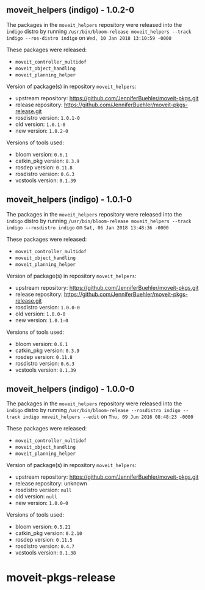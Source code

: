 ## moveit_helpers (indigo) - 1.0.2-0

The packages in the `moveit_helpers` repository were released into the `indigo` distro by running `/usr/bin/bloom-release moveit_helpers --track indigo --ros-distro indigo` on `Wed, 10 Jan 2018 13:10:59 -0000`

These packages were released:
- `moveit_controller_multidof`
- `moveit_object_handling`
- `moveit_planning_helper`

Version of package(s) in repository `moveit_helpers`:

- upstream repository: https://github.com/JenniferBuehler/moveit-pkgs.git
- release repository: https://github.com/JenniferBuehler/moveit-pkgs-release.git
- rosdistro version: `1.0.1-0`
- old version: `1.0.1-0`
- new version: `1.0.2-0`

Versions of tools used:

- bloom version: `0.6.1`
- catkin_pkg version: `0.3.9`
- rosdep version: `0.11.8`
- rosdistro version: `0.6.3`
- vcstools version: `0.1.39`


## moveit_helpers (indigo) - 1.0.1-0

The packages in the `moveit_helpers` repository were released into the `indigo` distro by running `/usr/bin/bloom-release moveit_helpers --track indigo --rosdistro indigo` on `Sat, 06 Jan 2018 13:48:36 -0000`

These packages were released:
- `moveit_controller_multidof`
- `moveit_object_handling`
- `moveit_planning_helper`

Version of package(s) in repository `moveit_helpers`:

- upstream repository: https://github.com/JenniferBuehler/moveit-pkgs.git
- release repository: https://github.com/JenniferBuehler/moveit-pkgs-release.git
- rosdistro version: `1.0.0-0`
- old version: `1.0.0-0`
- new version: `1.0.1-0`

Versions of tools used:

- bloom version: `0.6.1`
- catkin_pkg version: `0.3.9`
- rosdep version: `0.11.8`
- rosdistro version: `0.6.3`
- vcstools version: `0.1.39`


## moveit_helpers (indigo) - 1.0.0-0

The packages in the `moveit_helpers` repository were released into the `indigo` distro by running `/usr/bin/bloom-release --rosdistro indigo --track indigo moveit_helpers --edit` on `Thu, 09 Jun 2016 08:48:23 -0000`

These packages were released:
- `moveit_controller_multidof`
- `moveit_object_handling`
- `moveit_planning_helper`

Version of package(s) in repository `moveit_helpers`:

- upstream repository: https://github.com/JenniferBuehler/moveit-pkgs.git
- release repository: unknown
- rosdistro version: `null`
- old version: `null`
- new version: `1.0.0-0`

Versions of tools used:

- bloom version: `0.5.21`
- catkin_pkg version: `0.2.10`
- rosdep version: `0.11.5`
- rosdistro version: `0.4.7`
- vcstools version: `0.1.38`


# moveit-pkgs-release